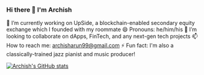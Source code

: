 ### Hi there 👋 I'm Archish

🔭 I’m currently working on UpSide, a blockchain-enabled secondary equity exchange which I founded with my roommate
😄 Pronouns: he/him/his
👯 I’m looking to collaborate on dApps, FinTech, and any next-gen tech projects
📫 How to reach me: archisharun99@gmail.com
⚡ Fun fact: I'm also a classically-trained jazz pianist and music producer!

[![Archish's GitHub stats](https://github-readme-stats.vercel.app/api?username=lodfod)](https://github.com/anuraghazra/github-readme-stats)


<!--
**lodfod/lodfod** is a ✨ _special_ ✨ repository because its `README.md` (this file) appears on your GitHub profile.

Here are some ideas to get you started:

- 🔭 I’m currently working on ...
- 🌱 I’m currently learning ...
- 👯 I’m looking to collaborate on ...
- 🤔 I’m looking for help with ...
- 💬 Ask me about ...
- 📫 How to reach me: ...
- 
- ⚡ Fun fact: ...
-->
